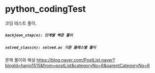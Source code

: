# python_codingTest
코딩 테스트 풀이.

##### `backjoon_step(n): 단계별 백준 풀이`
##### `solved_class(n): solved.ac 기준 클래스별 풀이`

문제 풀이와 해설
https://blog.naver.com/PostList.naver?blogId=hanjo1515&from=postList&categoryNo=6&parentCategoryNo=6
